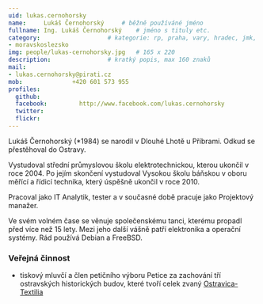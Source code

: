 ```yaml
---
uid: lukas.cernohorsky
name:     Lukáš Černohorský  	# běžně používáné jméno
fullname: Ing. Lukáš Černohorský  	# jméno s tituly etc.
category:                 	# kategorie: rp, praha, vary, hradec, jmk, senat
- moravskoslezsko
img: people/lukas-cernohorsky.jpg   # 165 x 220
description:            	# kratký popis, max 160 znaků
mail:
- lukas.cernohorsky@pirati.cz
mob:			  +420 601 573 955
profiles:
  github:                
  facebook: 		http://www.facebook.com/lukas.cernohorsky
  twitter: 		  
  flickr:
---
```


Lukáš Černohorský (\*1984) se narodil v Dlouhé Lhotě u Příbrami. Odkud se přestěhoval do Ostravy.

Vystudoval střední průmyslovou školu elektrotechnickou, kterou ukončil v roce 2004. Po jejím skončení vystudoval Vysokou školu báňskou v oboru měřící a řídicí technika, který úspěšně ukončil v roce 2010.

Pracoval jako IT Analytik, tester a v současné době pracuje jako Projektový manažer.

Ve svém volném čase se věnuje společenskému tanci, kterému propadl před více než 15 lety. Mezi jeho další vášně patří elektronika a operační systémy. Rád používá Debian a FreeBSD.

### Veřejná činnost

- tiskový mluvčí a člen petičního výboru Petice za zachování tří ostravských historických budov, které tvoří celek zvaný [Ostravica-Textilia](http://ostravica-textilia.cz/)
